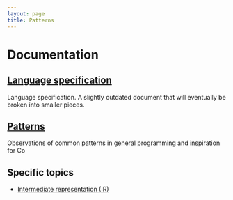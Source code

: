 ```yaml
---
layout: page
title: Patterns
---
```


# Documentation

## [Language specification](spec.html)

Language specification. A slightly outdated document that will eventually be
broken into smaller pieces.

## [Patterns](patterns.html)

Observations of common patterns in general programming and inspiration for Co

## Specific topics

- [Intermediate representation (IR)](ir.html)
